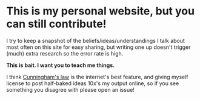 # This is my personal website, but you can still contribute!
I try to keep a snapshot of the beliefs/ideas/understandings I talk about most often on this site for easy sharing, but writing one up doesn't trigger (much) extra research so the error rate is high.

**This is bait. I want you to teach me things.**

I think [Cunningham's law](https://en.wikipedia.org/wiki/Ward_Cunningham#:~:text=first%20wiki%20site.-,%22Cunningham%27s%20Law%22) is the internet's best feature, and giving myself license to post half-baked ideas 10x's my output online, so if you see something you disagree with please open an issue!
